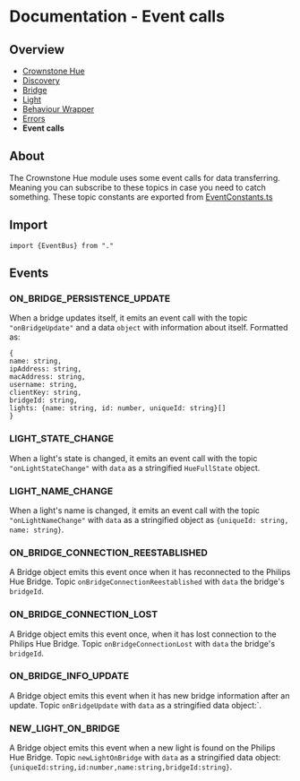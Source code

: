 
# Documentation - Event calls
## Overview
 - [Crownstone Hue](/documentation/CrownstoneHue.md)
 - [Discovery](/documentation/Discovery.md)
 - [Bridge](/documentation/Bridge.md)
 - [Light](/documentation/Light.md)
 - [Behaviour Wrapper](/documentation/BehaviourWrapper.md)
 - [Errors](/documentation/Errors.md)
 - **Event calls** 

## About
The Crownstone Hue module uses some event calls for data transferring.
Meaning you can subscribe to these topics in case you need to catch something.
These topic constants are exported from [EventConstants.ts](/src/constants/EventConstants.ts)
## Import
`import {EventBus} from "."`
## Events
### ON_BRIDGE_PERSISTENCE_UPDATE
When a bridge updates itself, it emits an event call with the topic ```"onBridgeUpdate"``` and a data ```object``` with information about itself. Formatted as:
```
{
name: string,
ipAddress: string, 
macAddress: string, 
username: string, 
clientKey: string, 
bridgeId: string, 
lights: {name: string, id: number, uniqueId: string}[]
}
```  
### LIGHT_STATE_CHANGE
When a light's state is changed, it emits an event call with the topic ``"onLightStateChange"`` with `data` as a stringified `HueFullState` object.

### LIGHT_NAME_CHANGE
When a light's name is changed, it emits an event call with the topic `"onLightNameChange"` with `data` as a stringified object as `{uniqueId: string, name: string}`.

### ON_BRIDGE_CONNECTION_REESTABLISHED
A Bridge object emits this event once when it has reconnected to the Philips Hue Bridge. Topic `onBridgeConnectionReestablished` with `data` the bridge's `bridgeId`.

### ON_BRIDGE_CONNECTION_LOST
A Bridge object emits this event once, when it has lost connection to the Philips Hue Bridge. Topic `onBridgeConnectionLost` with `data` the bridge's `bridgeId`.

### ON_BRIDGE_INFO_UPDATE
A Bridge object emits this event when it has new bridge information after an update. Topic `onBridgeUpdate` with `data` as a stringified data object:`.

### NEW_LIGHT_ON_BRIDGE
A Bridge object emits this event when a new light is found on the Philips Hue Bridge. Topic `newLightOnBridge` with `data` as a stringified data object:`{uniqueId:string,id:number,name:string,bridgeId:string}`.

 